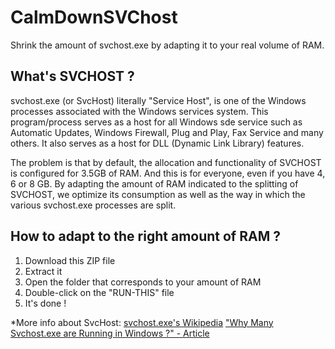 # CalmDownSVChost
Shrink the amount of svchost.exe by adapting it to your real volume of RAM.

## What's SVCHOST ?
svchost.exe (or SvcHost) literally "Service Host", is one of the Windows processes associated with the Windows services system. This program/process serves as a host for all Windows sde service such as Automatic Updates, Windows Firewall, Plug and Play, Fax Service and many others.
It also serves as a host for DLL (Dynamic Link Library) features.

The problem is that by default, the allocation and functionality of SVCHOST is configured for 3.5GB of RAM. And this is for everyone, even if you have 4, 6 or 8 GB.
By adapting the amount of RAM indicated to the splitting of SVCHOST, we optimize its consumption as well as the way in which the various svchost.exe processes are split.

## How to adapt to the right amount of RAM ?
1. Download this ZIP file
2. Extract it
3. Open the folder that corresponds to your amount of RAM
4. Double-click on the "RUN-THIS" file
5. It's done !


*More info about SvcHost:
[svchost.exe's Wikipedia](https://en.wikipedia.org/wiki/Svchost)
["Why Many Svchost.exe are Running in Windows ?" - Article](https://winaero.com/blog/why-many-svchost-exe-are-running-in-windows-10-creators-update)
